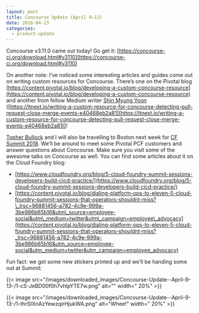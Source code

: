 ```yaml
---
layout: post
title: Concourse Update (April 9–13)
date: 2018-04-13
categories:
  - product-update
---
```


Concourse v3.11.0 came out today! Go get
it: [https://concourse-ci.org/download.html#v3110](https://concourse-ci.org/download.html#v3110)

<!-- more -->

On another note: I’ve noticed some interesting articles and guides come out on writing custom resources for Concourse.
There’s one on the Pivotal
blog [https://content.pivotal.io/blog/developing-a-custom-concourse-resource](https://content.pivotal.io/blog/developing-a-custom-concourse-resource)
and another from fellow Medium
writer [Shin Myung Yoon](https://medium.com/u/d58b0a9a1e17) ([https://itnext.io/writing-a-custom-resource-for-concourse-detecting-pull-request-close-merge-events-e40468eb2a81](https://itnext.io/writing-a-custom-resource-for-concourse-detecting-pull-request-close-merge-events-e40468eb2a81))!

[Topher Bullock](https://medium.com/u/58876cdc2180) and I will also be travelling to Boston next week
for [CF Summit 2018](https://www.cloudfoundry.org/event/nasummit2018/). We’ll be around to meet some Pivotal PCF
customers and answer questions about Concourse. Make sure you visit some of the awesome talks on Concourse as well. You
can find some articles about it on the Cloud Foundry blog:

- [https://www.cloudfoundry.org/blog/5-cloud-foundry-summit-sessions-developers-build-cicd-practice/](https://www.cloudfoundry.org/blog/5-cloud-foundry-summit-sessions-developers-build-cicd-practice/)
- [https://content.pivotal.io/blog/dialing-platform-ops-to-eleven-5-cloud-foundry-summit-sessions-that-operators-shouldnt-miss?\_lrsc=96881456-a782-4c9e-999a-3be986b65b16&utm\_source=employee-social&utm\_medium=twitter&utm\_campaign=employee\_advocacy](https://content.pivotal.io/blog/dialing-platform-ops-to-eleven-5-cloud-foundry-summit-sessions-that-operators-shouldnt-miss?_lrsc=96881456-a782-4c9e-999a-3be986b65b16&utm_source=employee-social&utm_medium=twitter&utm_campaign=employee_advocacy)

Fun fact: we got some new stickers printed up and we’ll be handing some out at Summit:

{{< image src="/images/downloaded_images/Concourse-Update--April-9-13-/1-cS-JeBD00f0h7vhlpYTE7w.png" alt="" width="
20%" >}}

{{< image src="/images/downloaded_images/Concourse-Update--April-9-13-/1-thrSlXnAzYewzqirHjukWA.png" alt="Whee!" width="
20%" >}}
